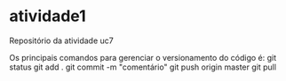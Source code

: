 # atividade1
Repositório da atividade uc7

Os principais comandos para gerenciar o versionamento do código é:
git status
git add .
git commit -m "comentário"
git push origin master
git pull
